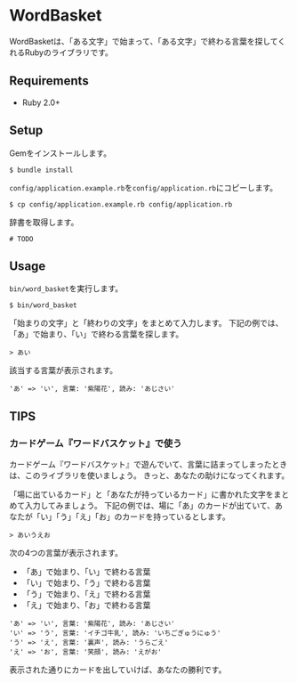 # WordBasket

WordBasketは、「ある文字」で始まって、「ある文字」で終わる言葉を探してくれるRubyのライブラリです。

## Requirements

- Ruby 2.0+

## Setup

Gemをインストールします。

```
$ bundle install
```

`config/application.example.rb`を`config/application.rb`にコピーします。

```
$ cp config/application.example.rb config/application.rb
```

辞書を取得します。

```
# TODO
```

## Usage

`bin/word_basket`を実行します。

```
$ bin/word_basket
```

「始まりの文字」と「終わりの文字」をまとめて入力します。
下記の例では、「あ」で始まり、「い」で終わる言葉を探します。

```
> あい
```

該当する言葉が表示されます。

```
'あ' => 'い', 言葉: '紫陽花', 読み: 'あじさい'
```

## TIPS

### カードゲーム『ワードバスケット』で使う

カードゲーム『ワードバスケット』で遊んでいて、言葉に詰まってしまったときは、このライブラリを使いましょう。
きっと、あなたの助けになってくれます。

「場に出ているカード」と「あなたが持っているカード」に書かれた文字をまとめて入力してみましょう。
下記の例では、場に「あ」のカードが出ていて、あなたが「い」「う」「え」「お」のカードを持っているとします。

```
> あいうえお
```

次の4つの言葉が表示されます。

- 「あ」で始まり、「い」で終わる言葉
- 「い」で始まり、「う」で終わる言葉
- 「う」で始まり、「え」で終わる言葉
- 「え」で始まり、「お」で終わる言葉

```
'あ' => 'い', 言葉: '紫陽花', 読み: 'あじさい'
'い' => 'う', 言葉: 'イチゴ牛乳', 読み: 'いちごぎゅうにゅう'
'う' => 'え', 言葉: '裏声', 読み: 'うらごえ'
'え' => 'お', 言葉: '笑顔', 読み: 'えがお'
```

表示された通りにカードを出していけば、あなたの勝利です。
